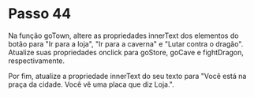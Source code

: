 # Passo 44

Na função goTown, altere as propriedades innerText dos elementos do botão para "Ir para a loja", "Ir para a caverna" e "Lutar contra o dragão". Atualize suas propriedades onclick para goStore, goCave e fightDragon, respectivamente.

Por fim, atualize a propriedade innerText do seu texto para "Você está na praça da cidade. Você vê uma placa que diz Loja.".